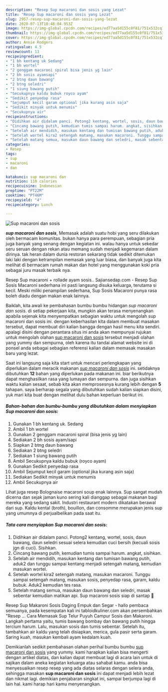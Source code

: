 ```yaml
---
description: "Resep Sup macaroni dan sosis yang Lezat"
title: "Resep Sup macaroni dan sosis yang Lezat"
slug: 2957-resep-sup-macaroni-dan-sosis-yang-lezat
date: 2020-07-13T10:48:04.953Z
image: https://img-global.cpcdn.com/recipes/ed77aa5d155c0f81/751x532cq70/sup-macaroni-dan-sosis-foto-resep-utama.jpg
thumbnail: https://img-global.cpcdn.com/recipes/ed77aa5d155c0f81/751x532cq70/sup-macaroni-dan-sosis-foto-resep-utama.jpg
cover: https://img-global.cpcdn.com/recipes/ed77aa5d155c0f81/751x532cq70/sup-macaroni-dan-sosis-foto-resep-utama.jpg
author: Annie Rodgers
ratingvalue: 4.5
reviewcount: 13
recipeingredient:
- "1 bh kentang uk Sedang"
- "1 bh wortel"
- "2 genggam macaroni spiral bisa jenis yg lain"
- "2 bh sosis ayamsapi"
- "2 btng daun bawang"
- "2 btng seledri"
- "1 siung bawang putih"
- "Secukupnya kaldu bubuk royco ayam"
- "Sedikit penyedap rasa"
- "Sejumput kecil garam optional jika kurang asin saja"
- "Sedikit minyak untuk menumis"
- "Secukupnya air"
recipeinstructions:
- "Didihkan air didalam panci. Potong2 kentang, wortel, sosis, daun bawang, daun seledri sesuai selera kemudian cuci bersih (kecuali sosis jgn di cuci). Sisihkan."
- "Cincang bawang putih, kemudian tumis sampai harum. angkat, sisihkan."
- "Setelah air mendidih, masukan kentang dan tumisan bawang putih, aduk2 dan tunggu sampai kentang menjadi setengah matang, kemudian masukan wortel."
- "Setelah wortel kira2 setengah matang, masukan macaroni. Tunggu sampai setengah matang, masukan sosis, penyedap rasa, garam, kaldu bubuk. Aduk2 kemudian tes rasa."
- "Setelah matang semua, masukan daun bawang dan seledri, masak sebentar kemudian matikan api. Sup macaroni sosis siap di santap 🥣"
categories:
- Resep
tags:
- sup
- macaroni
- dan

katakunci: sup macaroni dan 
nutrition: 110 calories
recipecuisine: Indonesian
preptime: "PT22M"
cooktime: "PT46M"
recipeyield: "4"
recipecategory: Lunch

---
```



![Sup macaroni dan sosis](https://img-global.cpcdn.com/recipes/ed77aa5d155c0f81/751x532cq70/sup-macaroni-dan-sosis-foto-resep-utama.jpg)

<b><i>sup macaroni dan sosis</i></b>, Memasak adalah suatu hobi yang seru dilakukan oleh bermacam komunitas. bukan hanya para perempuan, sebagian pria juga banyak yang senang dengan kegiatan ini. walau hanya untuk sekedar seru seruan dengan rekan atau memang sudah menjadi kegemaran dalam dirinya. tak heran dalam dunia restoran sekarang tidak sedikit ditemukan laki laki dengan ketrampilan memasak yang luar biasa, dan banyak juga kita melihat di bermacam rumah makan dan hotel yang menggunakan koki pria sebagai juru masak terbaik nya.

Resep Sup macaroni + rollade ayam sosis.. Sajiansedap.com - Resep Sup Sosis Macaroni sederhana ini pasti langsung disuka keluarga, terutama si kecil. Meski miliki penampilan sederhana, Sup Sosis Macaroni punya rasa boleh diadu dengan makan enak lainnya.

Baiklah, kita awali ke pembahasan bumbu bumbu hidangan <i>sup macaroni dan sosis</i>. di setiap pekerjaan kita, mungkin akan terasa menyenangkan apabila sejenak kita menyempatkan sebagian waktu untuk mengolah sup macaroni dan sosis ini. dengan keberhasilan kita dalam membuat masakan tersebut, dapat membuat diri kalian bangga dengan hasil menu kita sendiri. apalagi disini dengan perantara situs ini anda akan mempunyai rujukan untuk mengolah olahan <u>sup macaroni dan sosis</u> tersebut menjadi olahan yang yummy dan sempurna, oleh karena itu tandai alamat website ini di ponsel anda sebagai sebagian referensi kalian dalam memasak masakan baru yang lezat.


Saat ini langsung saja kita start untuk mencari perlengkapan yang diperlukan dalam meracik makanan <u><i>sup macaroni dan sosis</i></u> ini. setidaknya dibutuhkan <b>12</b> bahan yang diperlukan pada makanan ini. biar berikutnya dapat menghasilkan rasa yang lumayan dan sempurna. dan juga sisihkan waktu kalian sesaat, sebab kita akan memprosesnya kurang lebih dengan <b>5</b> tahapan. saya berharap segala yang dibutuhkan sudah kalian siapkan disini, yuk mari kita buat dengan melihat dulu bahan keperluan berikut ini.

<!--inarticleads1-->

##### Bahan-bahan dan bumbu-bumbu yang dibutuhkan dalam menyiapkan Sup macaroni dan sosis:

1. Gunakan 1 bh kentang uk. Sedang
1. Ambil 1 bh wortel
1. Gunakan 2 genggam macaroni spiral (bisa jenis yg lain)
1. Sediakan 2 bh sosis ayam/sapi
1. Siapkan 2 btng daun bawang
1. Sediakan 2 btng seledri
1. Sediakan 1 siung bawang putih
1. Ambil Secukupnya kaldu bubuk (royco ayam)
1. Gunakan Sedikit penyedap rasa
1. Ambil Sejumput kecil garam (optional jika kurang asin saja)
1. Sediakan Sedikit minyak untuk menumis
1. Ambil Secukupnya air


Lihat juga resep Bolognaise macaroni soup enak lainnya. Sup sangat mudah dicerna dan sejak jaman kuno sering kali dianggap sebagai makanan bagi mereka yang sedang sakit. Industri restaurant modern dikatakan berawal dari sup. Kaldu kental (broth), bouillon, dan consomme merupakan jenis sup yang umumnya di perjualbelikan pada saat itu. 

<!--inarticleads2-->

##### Tata cara menyiapkan Sup macaroni dan sosis:

1. Didihkan air didalam panci. Potong2 kentang, wortel, sosis, daun bawang, daun seledri sesuai selera kemudian cuci bersih (kecuali sosis jgn di cuci). Sisihkan.
1. Cincang bawang putih, kemudian tumis sampai harum. angkat, sisihkan.
1. Setelah air mendidih, masukan kentang dan tumisan bawang putih, aduk2 dan tunggu sampai kentang menjadi setengah matang, kemudian masukan wortel.
1. Setelah wortel kira2 setengah matang, masukan macaroni. Tunggu sampai setengah matang, masukan sosis, penyedap rasa, garam, kaldu bubuk. Aduk2 kemudian tes rasa.
1. Setelah matang semua, masukan daun bawang dan seledri, masak sebentar kemudian matikan api. Sup macaroni sosis siap di santap 🥣


Resep Sup Makaroni Sosis Daging Empuk dan Segar - hallo pembaca semuanya, pada kesempatan kali ini tabloidkuliner.com akan persembahkan &#34;Resep … Cara Memasak Sup Telur Puyuh Campur Sosis dan Makaroni. Langkah pertama yaitu, tumis bawang bombay dan bawang putih hingga tercium harum. Lalu, masukan sosis dan tumis sebentar. Setelah itu, tambahkan air kaldu yang telah disiapkan, merica, gula pasir serta garam. Saring kuah, masukan kembali ayam kedalam kuah. 

Demikianlah sedikit pembahasan olahan perihal bumbu bumbu <u>sup macaroni dan sosis</u> yang yummy. kami harapkan kalian bisa mengerti dengan artikel diatas, dan kalian dapat membuat lagi di acara lain untuk di sajikan dalam aneka kegiatan keluarga atau sahabat kamu. anda bisa menyesuaikan resep resep yang ada diatas selaras dengan selera anda, sehingga masakan <b>sup macaroni dan sosis</b> ini dapat menjadi lebih lezat dan nikmat lagi. demikian penjabaran singkat ini, sampai berjumpa lagi di lain hal. kami harap hari kamu menyenangkan.
